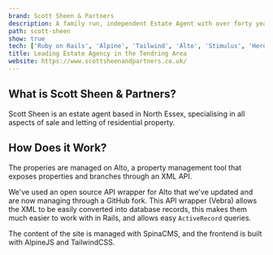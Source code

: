 ```yaml
---
brand: Scott Sheen & Partners
description: A family run, independent Estate Agent with over forty years’ experience within the industry. Scott Sheen & Partners specialise in all aspects of Sale and Letting of Residential property locally in North Essex.
path: scott-sheen
show: true
tech: ['Ruby on Rails', 'Alpine', 'Tailwind', 'Alto', 'Stimulus', 'Heroku', 'AWS', 'Adobe XD']
title: Leading Estate Agency in the Tendring Area
website: https://www.scottsheenandpartners.co.uk/
---
```


## What is Scott Sheen & Partners?

Scott Sheen is an estate agent based in North Essex, specialising in all aspects of sale and letting of residential property.

## How Does it Work?

The properies are managed on Alto, a property management tool that exposes properties and branches through an XML API.

We've used an open source API wrapper for Alto that we've updated and are now managing through a GitHub fork. This API wrapper (Vebra) allows the XML to be easily converted into database records, this makes them much easier to work with in Rails, and allows easy `ActiveRecord` queries.

The content of the site is managed with SpinaCMS, and the frontend is built with AlpineJS and TailwindCSS.

